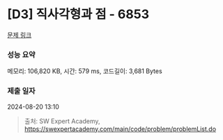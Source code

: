 # [D3] 직사각형과 점 - 6853 

[문제 링크](https://swexpertacademy.com/main/code/problem/problemDetail.do?contestProbId=AWhT_2HKQNADFAW_) 

### 성능 요약

메모리: 106,820 KB, 시간: 579 ms, 코드길이: 3,681 Bytes

### 제출 일자

2024-08-20 13:10



> 출처: SW Expert Academy, https://swexpertacademy.com/main/code/problem/problemList.do